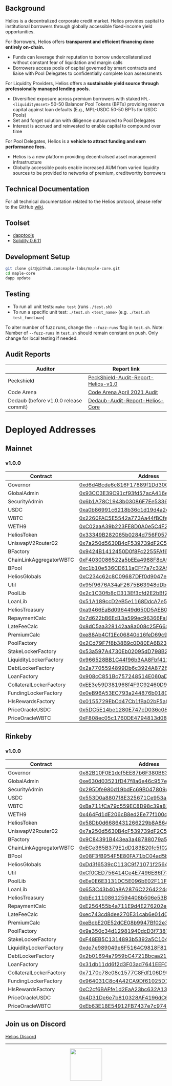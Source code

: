 ## Background
Helios is a decentralized corporate credit market. Helios provides capital to institutional borrowers through globally accessible fixed-income yield opportunities.

For Borrowers, Helios offers **transparent and efficient financing done entirely on-chain.**

* Funds can leverage their reputation to borrow undercollateralized without constant fear of liquidation and margin calls
* Borrowers access pools of capital governed by smart contracts and liaise with Pool Delegates to confidentially complete loan assessments

For Liquidity Providers, Helios offers a **sustainable yield source through professionally managed lending pools.**

* Diversified exposure across premium borrowers with staked `MPL-<liquidityAsset>` 50-50 Balancer Pool Tokens (BPTs) providing reserve capital against loan defaults (E.g., MPL-USDC 50-50 BPTs for USDC Pools)
* Set and forget solution with diligence outsourced to Pool Delegates
* Interest is accrued and reinvested to enable capital to compound over time

For Pool Delegates, Helios is a **vehicle to attract funding and earn performance fees.**

* Helios is a new platform providing decentralised asset management infrastructure
* Globally accessible pools enable increased AUM from varied liquidity sources to be provided to networks of premium, creditworthy borrowers

## Technical Documentation

For all technical documentation related to the Helios protocol, please refer to the GitHub [wiki](https://github.com/maple-labs/maple-core/wiki).

## Toolset

- <a href="https://github.com/dapphub/dapptools">dapptools</a>
- <a href="https://docs.soliditylang.org/en/v0.6.11/">Solidity 0.6.11</a>

## Development Setup

```sh
git clone git@github.com:maple-labs/maple-core.git
cd maple-core
dapp update
```

## Testing

- To run all unit tests: `make test` (runs `./test.sh`)
- To run a specific unit test: `./test.sh <test_name>` (e.g. `./test.sh test_fundLoan`)

To alter number of fuzz runs, change the `--fuzz-runs` flag in `test.sh`. Note: Number of `--fuzz-runs` in `test.sh` should remain constant on push. Only change for local testing if needed.

## Audit Reports
| Auditor | Report link |
|---|---|
| Peckshield                            | [PeckShield-Audit-Report-Helios-v1.0](https://github.com/maple-labs/maple-core/files/6423601/PeckShield-Audit-Report-Helios-v1.0.1.pdf) |
| Code Arena                            | [Code Arena April 2021 Audit](https://code423n4.com/reports/2021-04-maple/) |
| Dedaub (before v1.0.0 release commit) | [Dedaub-Audit-Report-Helios-Core](https://github.com/maple-labs/maple-core/files/6423621/Dedaub-Audit-Report-Helios-Core.2.pdf) |

# Deployed Addresses

## Mainnet
### v1.0.0
| Contract | Address |
| -------- | ------- |
| Governor                | [0xd6d4Bcde6c816F17889f1Dd3000aF0261B03a196](https://etherscan.io/address/0xd6d4Bcde6c816F17889f1Dd3000aF0261B03a196) |
| GlobalAdmin             | [0x93CC3E39C91cf93fd57acA416ed6fE66e8bdD573](https://etherscan.io/address/0x93CC3E39C91cf93fd57acA416ed6fE66e8bdD573) |
| SecurityAdmin           | [0x6b1A78C1943b03086F7Ee53360f9b0672bD60818](https://etherscan.io/address/0x6b1A78C1943b03086F7Ee53360f9b0672bD60818) |
| USDC                    | [0xa0b86991c6218b36c1d19d4a2e9eb0ce3606eb48](https://etherscan.io/address/0xa0b86991c6218b36c1d19d4a2e9eb0ce3606eb48) |
| WBTC                    | [0x2260FAC5E5542a773Aa44fBCfeDf7C193bc2C599](https://etherscan.io/address/0x2260FAC5E5542a773Aa44fBCfeDf7C193bc2C599) |
| WETH9                   | [0xC02aaA39b223FE8D0A0e5C4F27eAD9083C756Cc2](https://etherscan.io/address/0xC02aaA39b223FE8D0A0e5C4F27eAD9083C756Cc2) |
| HeliosToken              | [0x33349B282065b0284d756F0577FB39c158F935e6](https://etherscan.io/address/0x33349B282065b0284d756F0577FB39c158F935e6) |
| UniswapV2Router02       | [0x7a250d5630B4cF539739dF2C5dAcb4c659F2488D](https://etherscan.io/address/0x7a250d5630B4cF539739dF2C5dAcb4c659F2488D) |
| BFactory                | [0x9424B1412450D0f8Fc2255FAf6046b98213B76Bd](https://etherscan.io/address/0x9424B1412450D0f8Fc2255FAf6046b98213B76Bd) |
| ChainLinkAggregatorWBTC | [0xF4030086522a5bEEa4988F8cA5B36dbC97BeE88c](https://etherscan.io/address/0xF4030086522a5bEEa4988F8cA5B36dbC97BeE88c) |
| BPool                   | [0xc1b10e536CD611aCFf7a7c32A9E29cE6A02Ef6ef](https://etherscan.io/address/0xc1b10e536CD611aCFf7a7c32A9E29cE6A02Ef6ef) |
| HeliosGlobals            | [0xC234c62c8C09687DFf0d9047e40042cd166F3600](https://etherscan.io/address/0xC234c62c8C09687DFf0d9047e40042cd166F3600) |
| Util                    | [0x95f9676A34aF2675B63948dDba8F8c798741A52a](https://etherscan.io/address/0x95f9676A34aF2675B63948dDba8F8c798741A52a) |
| PoolLib                 | [0x2c1C30fb8cC313Ef3cfd2E2bBf2da88AdD902C30](https://etherscan.io/address/0x2c1C30fb8cC313Ef3cfd2E2bBf2da88AdD902C30) |
| LoanLib                 | [0x51A189ccD2eB5e1168DdcA7e59F7c8f39AA52232](https://etherscan.io/address/0x51A189ccD2eB5e1168DdcA7e59F7c8f39AA52232) |
| HeliosTreasury           | [0xa9466EaBd096449d650D5AEB0dD3dA6F52FD0B19](https://etherscan.io/address/0xa9466EaBd096449d650D5AEB0dD3dA6F52FD0B19) |
| RepaymentCalc           | [0x7d622bB6Ed13a599ec96366Fa95f2452c64ce602](https://etherscan.io/address/0x7d622bB6Ed13a599ec96366Fa95f2452c64ce602) |
| LateFeeCalc             | [0x8dC5aa328142aa8a008c25F66a77eaA8E4B46f3c](https://etherscan.io/address/0x8dC5aa328142aa8a008c25F66a77eaA8E4B46f3c) |
| PremiumCalc             | [0xe88Ab4Cf1Ec06840d16feD69c964aD9DAFf5c6c2](https://etherscan.io/address/0xe88Ab4Cf1Ec06840d16feD69c964aD9DAFf5c6c2) |
| PoolFactory             | [0x2Cd79F7f8b38B9c0D80EA6B230441841A31537eC](https://etherscan.io/address/0x2Cd79F7f8b38B9c0D80EA6B230441841A31537eC) |
| StakeLockerFactory      | [0x53a597A4730Eb02095dD798B203Dcc306348B8d6](https://etherscan.io/address/0x53a597A4730Eb02095dD798B203Dcc306348B8d6) |
| LiquidityLockerFactory  | [0x966528BB1C44f96b3AA8Fbf411ee896116b068C9](https://etherscan.io/address/0x966528BB1C44f96b3AA8Fbf411ee896116b068C9) |
| DebtLockerFactory       | [0x2a7705594899Db6c3924A872676E54f041d1f9D8](https://etherscan.io/address/0x2a7705594899Db6c3924A872676E54f041d1f9D8) |
| LoanFactory             | [0x908cC851Bc757248514E060aD8Bd0a03908308ee](https://etherscan.io/address/0x908cC851Bc757248514E060aD8Bd0a03908308ee) |
| CollateralLockerFactory | [0xEE3e59D381968f4F9C92460D9d5Cfcf5d3A67987](https://etherscan.io/address/0xEE3e59D381968f4F9C92460D9d5Cfcf5d3A67987) |
| FundingLockerFactory    | [0x0eB96A53EC793a244876b018073f33B23000F25b](https://etherscan.io/address/0x0eB96A53EC793a244876b018073f33B23000F25b) |
| HlsRewardsFactory       | [0x0155729EbCd47Cb1fBa02bF5a8DA20FaF3860535](https://etherscan.io/address/0x0155729EbCd47Cb1fBa02bF5a8DA20FaF3860535) |
| PriceOracleUSDC         | [0x5DC5E14be1280E747cD036c089C96744EBF064E7](https://etherscan.io/address/0x5DC5E14be1280E747cD036c089C96744EBF064E7) |
| PriceOracleWBTC         | [0xF808ec05c1760DE4794813d08d2Bf1E16e7ECD0B](https://etherscan.io/address/0xF808ec05c1760DE4794813d08d2Bf1E16e7ECD0B) |

## Rinkeby
### v1.0.0
| Contract | Address |
| -------- | ------- |
| Governor                | [0x82B10F0E1dcf5EE87b6F380B63D2bED14Bf1F260](https://rinkeby.etherscan.io/address/0x82B10F0E1dcf5EE87b6F380B63D2bED14Bf1F260) |
| GlobalAdmin             | [0xe630d03521fD47f8a6e46c957eBb4fe2c5078A85](https://rinkeby.etherscan.io/address/0xe630d03521fD47f8a6e46c957eBb4fe2c5078A85) |
| SecurityAdmin           | [0x295Dfe980d19bdEc69B047809c2073b443747FE2](https://rinkeby.etherscan.io/address/0x295Dfe980d19bdEc69B047809c2073b443747FE2) |
| USDC                    | [0x553D0a8807f8E325671Ce953a4D00883CCE1ee56](https://rinkeby.etherscan.io/address/0x553D0a8807f8E325671Ce953a4D00883CCE1ee56) |
| WBTC                    | [0xBa711fCa79c559EC8D98c39a81876105A6C0cefa](https://rinkeby.etherscan.io/address/0xBa711fCa79c559EC8D98c39a81876105A6C0cefa) |
| WETH9                   | [0x464Fd1dE206cB8ed2Ee77f100dd75CaEdF1F9738](https://rinkeby.etherscan.io/address/0x464Fd1dE206cB8ed2Ee77f100dd75CaEdF1F9738) |
| HeliosToken              | [0x58Db0d6686431266229b8A864381E8F42fff5408](https://rinkeby.etherscan.io/address/0x58Db0d6686431266229b8A864381E8F42fff5408) |
| UniswapV2Router02       | [0x7a250d5630B4cF539739dF2C5dAcb4c659F2488D](https://rinkeby.etherscan.io/address/0x7a250d5630B4cF539739dF2C5dAcb4c659F2488D) |
| BFactory                | [0x9C84391B443ea3a48788079a5f98e2EaD55c9309](https://rinkeby.etherscan.io/address/0x9C84391B443ea3a48788079a5f98e2EaD55c9309) |
| ChainLinkAggregatorWBTC | [0xECe365B379E1dD183B20fc5f022230C044d51404](https://rinkeby.etherscan.io/address/0xECe365B379E1dD183B20fc5f022230C044d51404) |
| BPool                   | [0x08F3fB954F5E80FA71bC04ad5bbbd534e60294C9](https://rinkeby.etherscan.io/address/0x08F3fB954F5E80FA71bC04ad5bbbd534e60294C9) |
| HeliosGlobals            | [0xDd3f6539cC113C9f71071f2564616fE520B0c0EE](https://rinkeby.etherscan.io/address/0xDd3f6539cC113C9f71071f2564616fE520B0c0EE) |
| Util                    | [0xCf0CED756414Ce4E7496E86f73330338c1372fff](https://rinkeby.etherscan.io/address/0xCf0CED756414Ce4E7496E86f73330338c1372fff) |
| PoolLib                 | [0xEe0E6E3131DC5E096bE02F11Ff690dec5E05374f](https://rinkeby.etherscan.io/address/0xEe0E6E3131DC5E096bE02F11Ff690dec5E05374f) |
| LoanLib                 | [0x653C43b40a8A2876C2264224c5E1Db9cc1086830](https://rinkeby.etherscan.io/address/0x653C43b40a8A2876C2264224c5E1Db9cc1086830) |
| HeliosTreasury           | [0xbEc11108612594408b506e53BBa93001a1a25607](https://rinkeby.etherscan.io/address/0xbEc11108612594408b506e53BBa93001a1a25607) |
| RepaymentCalc           | [0xE256455b4a711E9d4E276202e658C843a310FB64](https://rinkeby.etherscan.io/address/0xE256455b4a711E9d4E276202e658C843a310FB64) |
| LateFeeCalc             | [0xec743cd8dee270E31cab6e01d0533282105697A0](https://rinkeby.etherscan.io/address/0xec743cd8dee270E31cab6e01d0533282105697A0) |
| PremiumCalc             | [0xeBcbE20E52dCE08b9947Bf02e39000391CA756D7](https://rinkeby.etherscan.io/address/0xeBcbE20E52dCE08b9947Bf02e39000391CA756D7) |
| PoolFactory             | [0x9a350c34d12981940dcD3f73876e4b320cF3Cb65](https://rinkeby.etherscan.io/address/0x9a350c34d12981940dcD3f73876e4b320cF3Cb65) |
| StakeLockerFactory      | [0xF48EB5C1314893b5392a5C10446E9f331c53d627](https://rinkeby.etherscan.io/address/0xF48EB5C1314893b5392a5C10446E9f331c53d627) |
| LiquidityLockerFactory  | [0xde7e989049e6F5164C9818F81D7044353ad15311](https://rinkeby.etherscan.io/address/0xde7e989049e6F5164C9818F81D7044353ad15311) |
| DebtLockerFactory       | [0x2b01694a7959bC4721Bbcaa219eA076Ee746fb91](https://rinkeby.etherscan.io/address/0x2b01694a7959bC4721Bbcaa219eA076Ee746fb91) |
| LoanFactory             | [0x31db11dd6f2d3F03ad7641EEF07D181DCdE92eBf](https://rinkeby.etherscan.io/address/0x31db11dd6f2d3F03ad7641EEF07D181DCdE92eBf) |
| CollateralLockerFactory | [0x7170c78e08c1577C8Fdf106D959163B6bFDeB030](https://rinkeby.etherscan.io/address/0x7170c78e08c1577C8Fdf106D959163B6bFDeB030) |
| FundingLockerFactory    | [0x964031C8c4A42CA9Df61025D1C363f81660D06Fe](https://rinkeby.etherscan.io/address/0x964031C8c4A42CA9Df61025D1C363f81660D06Fe) |
| HlsRewardsFactory       | [0xC2cf6BAFfe1d2EaA23bc632A1395B7b4828407b7](https://rinkeby.etherscan.io/address/0xC2cf6BAFfe1d2EaA23bc632A1395B7b4828407b7) |
| PriceOracleUSDC         | [0x4D31De6e7b810328AF4196dC6D5b400C31B34180](https://rinkeby.etherscan.io/address/0x4D31De6e7b810328AF4196dC6D5b400C31B34180) |
| PriceOracleWBTC         | [0xEb63E18E54912FB7437e7c974C0Cd03D8d830906](https://rinkeby.etherscan.io/address/0xEb63E18E54912FB7437e7c974C0Cd03D8d830906) |

## Join us on Discord

<a href="https://discord.gg/tuNYQse">Helios Discord</a>

---

<p align="center">
  <img src="https://user-images.githubusercontent.com/44272939/116272804-33e78d00-a74f-11eb-97ab-77b7e13dc663.png" height="100" />
</p>

